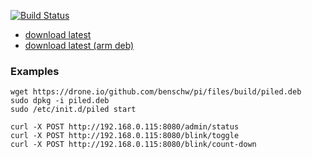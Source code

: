[![Build Status](https://drone.io/github.com/benschw/pi/status.png)](https://drone.io/github.com/benschw/pi/latest)



- [download latest](https://drone.io/github.com/benschw/pi/files/piled)
- [download latest (arm deb)](https://drone.io/github.com/benschw/pi/files/build/piled.deb)

### Examples

	wget https://drone.io/github.com/benschw/pi/files/build/piled.deb	
	sudo dpkg -i piled.deb
	sudo /etc/init.d/piled start

	curl -X POST http://192.168.0.115:8080/admin/status
	curl -X POST http://192.168.0.115:8080/blink/toggle
	curl -X POST http://192.168.0.115:8080/blink/count-down